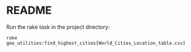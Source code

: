# README

Run the rake task in the project directory:

`rake geo_utilities:find_highest_cities[World_Cities_Location_table.csv]`